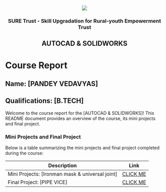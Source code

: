 <!-- PROJECT LOGO -->
<br />

<div align="center">
   <img src='https://user-images.githubusercontent.com/73131499/166115643-d3187f47-d38f-41b2-ae42-5ecbbc60de14.png' />


<h3 align="center">SURE Trust - Skill Upgradation for Rural-youth Empowerment Trust</h3>
  <h2> AUTOCAD & SOLIDWORKS </h2>
</div>

# Course Report

## Name: [PANDEY VEDAVYAS]

## Qualifications: [B.TECH]

Welcome to the course report for the [AUTOCAD & SOLIDWORKS]! This README document provides an overview of the course, its mini projects and final project.

### Mini Projects and Final Project

Below is a table summarizing the mini projects and final project completed during the course:

| Description                               | Link                                    |
|-------------------------------------------|-----------------------------------------|
| Mini Projects: [Ironman mask & universal joint]     | [CLICK ME](https://github.com/sure-trust/G2_Autocad/tree/main/Mini%20Projects/VedaVyas)|
| Final Project: [PIPE VICE]     | [CLICK ME](https://github.com/sure-trust/G2_Autocad/tree/main/Final%20Capstone%20Project/VedaVyas)|
